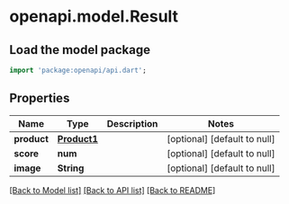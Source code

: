 # openapi.model.Result

## Load the model package
```dart
import 'package:openapi/api.dart';
```

## Properties
Name | Type | Description | Notes
------------ | ------------- | ------------- | -------------
**product** | [**Product1**](Product1.md) |  | [optional] [default to null]
**score** | **num** |  | [optional] [default to null]
**image** | **String** |  | [optional] [default to null]

[[Back to Model list]](../README.md#documentation-for-models) [[Back to API list]](../README.md#documentation-for-api-endpoints) [[Back to README]](../README.md)


